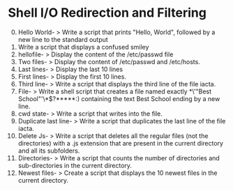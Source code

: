 # Shell I/O Redirection and Filtering
0. Hello World- > Write a script that prints "Hello, World", followed by a new line to the standard output
1. Write a script that displays a confused smiley
2. hellofile- > Display the content of the /etc/passwd file
3. Two files- > Display the content of /etc/passwd and /etc/hosts.
4. Last lines- > Display the last 10 lines
5. First lines- > Display the first 10 lines.
6. Third line- > Write a script that displays the third line of the file iacta.
7. File- > Write a shell script that creates a file named exactly \*\\'"Best School"\'\\*$\?\*\*\*\*\*:) containing the text Best School ending by a new line.
8. cwd state- > Write a script that writes into the file.
9. Duplicate last line- > Write a script that duplicates the last line of the file iacta.
10. Delete Js- > Write a script that deletes all the regular files (not the directories) with a .js extension that are present in the current directory and all its subfolders.
11. Directories- > Write a script that counts the number of directories and sub-directories in the current directory.
12. Newest files- > Create a script that displays the 10 newest files in the current directory.
